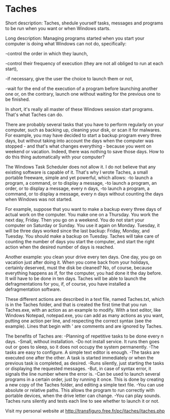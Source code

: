 # Taches
Short description:
Taches, shedule yourself tasks, messages and programs to be run when you want or when Windows starts.

Long description:
Managing programs started when you start your computer is doing what Windows can not do, specifically:

-control the order in which they launch,

-control their frequency of execution (they are not all obliged to run at each start),

-if necessary, give the user the choice to launch them or not,

-wait for the end of the execution of a program before launching another one or, on the contrary, launch one without waiting for the previous one to be finished.

In short, it's really all master of these Windows session start programs. That's what Taches can do.

There are probably several tasks that you have to perform regularly on your computer, such as backing up, cleaning your disk, or scan it for malwares. For example, you may have decided to start a backup program every three days, but without taking into account the days when the computer was stopped - and that's what changes everything - because you went on weekend or vacation. Indeed, there was nothing to save those days. How to do this thing automatically with your computer?

The Windows Task Scheduler does not allow it. I do not believe that any existing software is capable of it. That's why I wrote Taches, a small portable freeware, simple and yet powerful, which allows:
-to launch a program, a command, or to display a message,
-to launch a program, an order, or to display a message, every n days,
-to launch a program, a command, or to display a message, every n days without counting the days when Windows was not started.

For example, suppose that you want to make a backup every three days of actual work on the computer. You make one on a Thursday. You work the next day, Friday. Then you go on a weekend. You do not start your computer on Saturday or Sunday. You use it again on Monday. Tuesday, it will be three days worked since the last backup: Friday, Monday, and Tuesday. You should make a backup on Tuesday. Taches will take care of counting the number of days you start the computer, and start the right action when the desired number of days is reached.

Another example: you clean your drive every ten days. One day, you go on vacation just after doing it. When you come back from your holidays, certainly deserved, must the disk be cleaned? No, of course, because everything happens as if, for the computer, you had done it the day before. It will have to be done in ten days. Taches will be able to launch the defragmentations for you, if, of course, you have installed a defragmentation software.

These different actions are described in a text file, named Taches.txt, which is in the Taches folder, and that is created the first time that you run Taches.exe, with an action as an example to modify. With a text editor, like Windows Notepad, notepad.exe, you can add as many actions as you want, putting one action per line, and respecting the correct syntax (see the example). Lines that begin with ' are comments and are ignored by Taches.

The benefits of Taches are:
-Planning of repetitive tasks to be done every n days.
-Small, without installation.
-Do not install service. It runs then goes out or goes to sleep, so it does not occupy the system permanently.
-The tasks are easy to configure. A simple text editor is enough.
-The tasks are executed one after the other. A task is started immediately or when the previous task is completed, as desired.
-Runs silently, just starting the tasks or displaying the requested messages.
-But, in case of syntax error, it signals the line number where the error is.
-Can be used to launch several programs in a certain order, just by running it once. This is done by creating a new copy of the Taches folder, and editing a simple text file.
-You can use absolute or relative paths. This allows the program to run correctly with portable devices, when the drive letter can change.
-You can play sounds.
Taches runs silently and tests each line to see whether to launch it or not.

Visit my personal website at http://transfiguro.free.fr/pc/jtaches/jtaches.php
